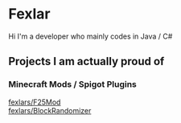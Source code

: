 # Fexlar

Hi I'm a developer who mainly codes in Java / C#
## Projects I am actually proud of

### Minecraft Mods / Spigot Plugins
[fexlars/F25Mod](https://github.com/fexlars/F25Mod)
<br />
[fexlars/BlockRandomizer](https://github.com/fexlars/BlockRandomizer)
